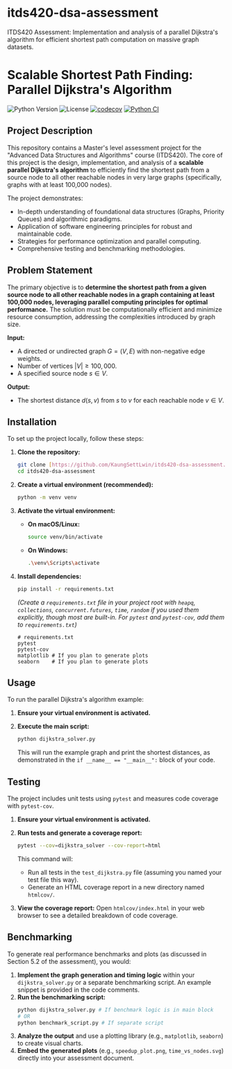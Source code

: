 # itds420-dsa-assessment
ITDS420 Assessment: Implementation and analysis of a parallel Dijkstra's algorithm for efficient shortest path computation on massive graph datasets.

# Scalable Shortest Path Finding: Parallel Dijkstra's Algorithm

![Python Version](https://img.shields.io/badge/Python-3.8%2B-blue.svg)
![License](https://img.shields.io/badge/License-MIT-yellow.svg)
[![codecov](https://codecov.io/gh/KaungSettLwin/itds420-dsa-assessment/graph/badge.svg?token=Q0MR9ZMIQ5)](https://codecov.io/gh/KaungSettLwin/itds420-dsa-assessment) <!-- Placeholder: Replace with actual coverage badge -->
[![Python CI](https://github.com/KaungSettLwin/itds420-dsa-assessment/actions/workflows/ci.yml/badge.svg)](https://github.com/KaungSettLwin/itds420-dsa-assessment/actions/workflows/ci.yml)

## Project Description

This repository contains a Master's level assessment project for the "Advanced Data Structures and Algorithms" course (ITDS420). The core of this project is the design, implementation, and analysis of a **scalable parallel Dijkstra's algorithm** to efficiently find the shortest path from a source node to all other reachable nodes in very large graphs (specifically, graphs with at least 100,000 nodes).

The project demonstrates:
* In-depth understanding of foundational data structures (Graphs, Priority Queues) and algorithmic paradigms.
* Application of software engineering principles for robust and maintainable code.
* Strategies for performance optimization and parallel computing.
* Comprehensive testing and benchmarking methodologies.

## Problem Statement

The primary objective is to **determine the shortest path from a given source node to all other reachable nodes in a graph containing at least 100,000 nodes, leveraging parallel computing principles for optimal performance.** The solution must be computationally efficient and minimize resource consumption, addressing the complexities introduced by graph size.

**Input:**
* A directed or undirected graph $G = (V, E)$ with non-negative edge weights.
* Number of vertices $|V| \ge 100,000$.
* A specified source node $s \in V$.

**Output:**
* The shortest distance $d(s, v)$ from $s$ to $v$ for each reachable node $v \in V$.

## Installation

To set up the project locally, follow these steps:

1.  **Clone the repository:**
    ```bash
    git clone [https://github.com/KaungSettLwin/itds420-dsa-assessment.git](https://github.com/KaungSettLwin/itds420-dsa-assessment.git)
    cd itds420-dsa-assessment
    ```
    

2.  **Create a virtual environment (recommended):**
    ```bash
    python -m venv venv
    ```

3.  **Activate the virtual environment:**
    * **On macOS/Linux:**
        ```bash
        source venv/bin/activate
        ```
    * **On Windows:**
        ```bash
        .\venv\Scripts\activate
        ```

4.  **Install dependencies:**
    ```bash
    pip install -r requirements.txt
    ```
    *(Create a `requirements.txt` file in your project root with `heapq`, `collections`, `concurrent.futures`, `time`, `random` if you used them explicitly, though most are built-in. For `pytest` and `pytest-cov`, add them to `requirements.txt`)*
    ```
    # requirements.txt
    pytest
    pytest-cov
    matplotlib # If you plan to generate plots
    seaborn    # If you plan to generate plots
    ```

## Usage

To run the parallel Dijkstra's algorithm example:

1.  **Ensure your virtual environment is activated.**
2.  **Execute the main script:**
    ```bash
    python dijkstra_solver.py
    ```


    This will run the example graph and print the shortest distances, as demonstrated in the `if __name__ == "__main__":` block of your code.

## Testing

The project includes unit tests using `pytest` and measures code coverage with `pytest-cov`.

1.  **Ensure your virtual environment is activated.**
2.  **Run tests and generate a coverage report:**
    ```bash
    pytest --cov=dijkstra_solver --cov-report=html
    ```

    This command will:
    * Run all tests in the `test_dijkstra.py` file (assuming you named your test file this way).
    * Generate an HTML coverage report in a new directory named `htmlcov/`.

3.  **View the coverage report:**
    Open `htmlcov/index.html` in your web browser to see a detailed breakdown of code coverage.

## Benchmarking


To generate real performance benchmarks and plots (as discussed in Section 5.2 of the assessment), you would:

1.  **Implement the graph generation and timing logic** within your `dijkstra_solver.py` or a separate benchmarking script. An example snippet is provided in the code comments.
2.  **Run the benchmarking script:**
    ```bash
    python dijkstra_solver.py # If benchmark logic is in main block
    # OR
    python benchmark_script.py # If separate script
    ```
3.  **Analyze the output** and use a plotting library (e.g., `matplotlib`, `seaborn`) to create visual charts.
4.  **Embed the generated plots** (e.g., `speedup_plot.png`, `time_vs_nodes.svg`) directly into your assessment document.




